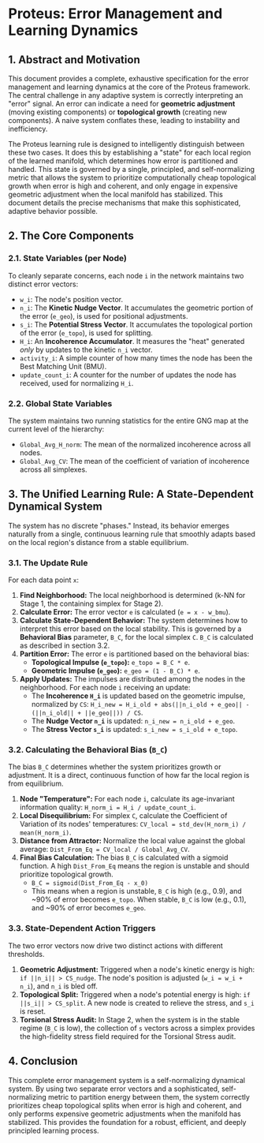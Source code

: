 # Proteus: Error Management and Learning Dynamics

## 1. Abstract and Motivation

This document provides a complete, exhaustive specification for the error management and learning dynamics at the core of the Proteus framework. The central challenge in any adaptive system is correctly interpreting an "error" signal. An error can indicate a need for **geometric adjustment** (moving existing components) or **topological growth** (creating new components). A naive system conflates these, leading to instability and inefficiency.

The Proteus learning rule is designed to intelligently distinguish between these two cases. It does this by establishing a "state" for each local region of the learned manifold, which determines how error is partitioned and handled. This state is governed by a single, principled, and self-normalizing metric that allows the system to prioritize computationally cheap topological growth when error is high and coherent, and only engage in expensive geometric adjustment when the local manifold has stabilized. This document details the precise mechanisms that make this sophisticated, adaptive behavior possible.

## 2. The Core Components

### 2.1. State Variables (per Node)

To cleanly separate concerns, each node `i` in the network maintains two distinct error vectors:

- `w_i`: The node's position vector.
- `n_i`: The **Kinetic Nudge Vector**. It accumulates the geometric portion of the error (`e_geo`), is used for positional adjustments.
- `s_i`: The **Potential Stress Vector**. It accumulates the topological portion of the error (`e_topo`), is used for splitting.
- `H_i`: An **Incoherence Accumulator**. It measures the "heat" generated _only_ by updates to the kinetic `n_i` vector.
- `activity_i`: A simple counter of how many times the node has been the Best Matching Unit (BMU).
- `update_count_i`: A counter for the number of updates the node has received, used for normalizing `H_i`.

### 2.2. Global State Variables

The system maintains two running statistics for the entire GNG map at the current level of the hierarchy:

- `Global_Avg_H_norm`: The mean of the normalized incoherence across all nodes.
- `Global_Avg_CV`: The mean of the coefficient of variation of incoherence across all simplexes.

## 3. The Unified Learning Rule: A State-Dependent Dynamical System

The system has no discrete "phases." Instead, its behavior emerges naturally from a single, continuous learning rule that smoothly adapts based on the local region's distance from a stable equilibrium.

### 3.1. The Update Rule

For each data point `x`:

1.  **Find Neighborhood:** The local neighborhood is determined (k-NN for Stage 1, the containing simplex for Stage 2).
2.  **Calculate Error:** The error vector `e` is calculated (`e = x - w_bmu`).
3.  **Calculate State-Dependent Behavior:** The system determines how to interpret this error based on the local stability. This is governed by a **Behavioral Bias** parameter, `B_C`, for the local simplex `C`. `B_C` is calculated as described in section 3.2.
4.  **Partition Error:** The error `e` is partitioned based on the behavioral bias:
    - **Topological Impulse (`e_topo`):** `e_topo = B_C * e`.
    - **Geometric Impulse (`e_geo`):** `e_geo = (1 - B_C) * e`.
5.  **Apply Updates:** The impulses are distributed among the nodes in the neighborhood. For each node `i` receiving an update:
    - The **Incoherence `H_i`** is updated based on the geometric impulse, normalized by `CS`: `H_i_new = H_i_old + abs(||n_i_old + e_geo|| - (||n_i_old|| + ||e_geo||)) / CS`.
    - The **Nudge Vector `n_i`** is updated: `n_i_new = n_i_old + e_geo`.
    - The **Stress Vector `s_i`** is updated: `s_i_new = s_i_old + e_topo`.

### 3.2. Calculating the Behavioral Bias (`B_C`)

The bias `B_C` determines whether the system prioritizes growth or adjustment. It is a direct, continuous function of how far the local region is from equilibrium.

1.  **Node "Temperature":** For each node `i`, calculate its age-invariant information quality: `H_norm_i = H_i / update_count_i`.
2.  **Local Disequilibrium:** For simplex `C`, calculate the Coefficient of Variation of its nodes' temperatures: `CV_local = std_dev(H_norm_i) / mean(H_norm_i)`.
3.  **Distance from Attractor:** Normalize the local value against the global average: `Dist_From_Eq = CV_local / Global_Avg_CV`.
4.  **Final Bias Calculation:** The bias `B_C` is calculated with a sigmoid function. A high `Dist_From_Eq` means the region is unstable and should prioritize topological growth.
    - `B_C = sigmoid(Dist_From_Eq - x_0)`
    - This means when a region is unstable, `B_C` is high (e.g., 0.9), and ~90% of error becomes `e_topo`. When stable, `B_C` is low (e.g., 0.1), and ~90% of error becomes `e_geo`.

### 3.3. State-Dependent Action Triggers

The two error vectors now drive two distinct actions with different thresholds.

1.  **Geometric Adjustment:** Triggered when a node's kinetic energy is high: `if ||n_i|| > CS_nudge`. The node's position is adjusted (`w_i = w_i + n_i`), and `n_i` is bled off.
2.  **Topological Split:** Triggered when a node's potential energy is high: `if ||s_i|| > CS_split`. A new node is created to relieve the stress, and `s_i` is reset.
3.  **Torsional Stress Audit:** In Stage 2, when the system is in the stable regime (`B_C` is low), the collection of `s` vectors across a simplex provides the high-fidelity stress field required for the Torsional Stress audit.

## 4. Conclusion

This complete error management system is a self-normalizing dynamical system. By using two separate error vectors and a sophisticated, self-normalizing metric to partition energy between them, the system correctly prioritizes cheap topological splits when error is high and coherent, and only performs expensive geometric adjustments when the manifold has stabilized. This provides the foundation for a robust, efficient, and deeply principled learning process.
